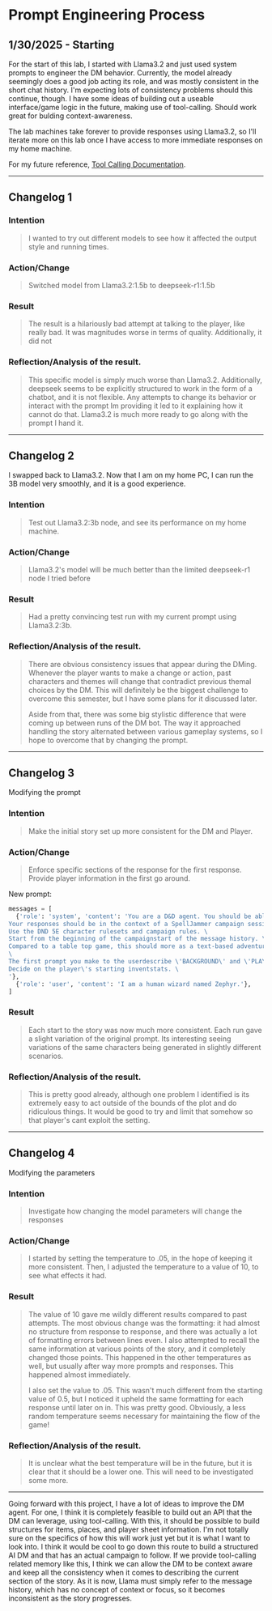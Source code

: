 # Prompt Engineering Process
## 1/30/2025 - Starting
For the start of this lab, I started with Llama3.2 and just used system prompts to engineer the DM behavior.
Currently, the model already seemingly does a good job acting its role, and was mostly consistent in the short chat history.
I'm expecting lots of consistency problems should this continue, though. I have some ideas of building out a useable
interface/game logic in the future, making use of tool-calling. Should work great for bulding context-awareness.

The lab machines take forever to provide responses using Llama3.2, so I'll iterate more on this lab once I have
access to more immediate responses on my home machine.

For my future reference, [Tool Calling Documentation](https://ollama.com/blog/tool-support).

___
## Changelog 1
### Intention
>I wanted to try out different models to see how it affected the output style and running times.
### Action/Change
>Switched model from Llama3.2:1.5b to deepseek-r1:1.5b
### Result
>The result is a hilariously bad attempt at talking to the player, like really bad. It was magnitudes worse in terms of quality. Additionally, it did not 
### Reflection/Analysis of the result. 
>This specific model is simply much worse than Llama3.2. Additionally, deepseek seems to be explicitly structured to work in the form of a chatbot, and it is not flexible. Any attempts to change its behavior or interact with the prompt Im providing it led to it explaining how it cannot do that. Llama3.2 is much more ready to go along with the prompt I hand it.

___


## Changelog 2
I swapped back to Llama3.2. Now that I am on my home PC, I can run the 3B model very smoothly, and it is a good experience.
### Intention
>Test out Llama3.2:3b node, and see its performance on my home machine.

### Action/Change
>Llama3.2's model will be much better than the limited deepseek-r1 node I tried before

### Result
>Had a pretty convincing test run with my current prompt using Llama3.2:3b. 

### Reflection/Analysis of the result. 
>There are obvious consistency issues that appear during the DMing. Whenever the player wants to make a change or action, past characters and themes will change that contradict previous themal choices by the DM. This will definitely be the biggest challenge to overcome this semester, but I have some plans for it discussed later.  
>
> Aside from that, there was some big stylistic difference that were coming up between runs of the DM bot. The way it approached handling the story alternated between various gameplay systems, so I hope to overcome that by changing the prompt.


___

## Changelog 3
Modifying the prompt
### Intention
>Make the initial story set up more consistent for the DM and Player.

### Action/Change
>Enforce specific sections of the response for the first response.
>Provide player information in the first go around.  
>
New prompt:  
```py
messages = [
  {'role': 'system', 'content': 'You are a D&D agent. You should be able to interact with players as Dungeon Master. \
Your responses should be in the context of a SpellJammer campaign session. \
Use the DND 5E character rulesets and campaign rules. \
Start from the beginning of the campaignstart of the message history. \
Compared to a table top game, this should more as a text-based adventure game. \
\
The first prompt you make to the userdescribe \'BACKGROUND\' and \'PLAYER CHARACFTER\' and \'PLAYER QUEST\'. \
Decide on the player\'s starting inventstats. \
'},
  {'role': 'user', 'content': 'I am a human wizard named Zephyr.'},
]
```

### Result
>Each start to the story was now much more consistent. Each run gave a slight variation of the original prompt. Its interesting seeing variations of the same characters being generated in slightly different scenarios.


### Reflection/Analysis of the result. 
>This is pretty good already, although one problem I identified is its extremely easy to act outside of the bounds of the plot and do ridiculous things. It would be good to try and limit that somehow so that player's cant exploit the setting.

___

## Changelog 4
Modifying the parameters
### Intention
>Investigate how changing the model parameters will change the responses

### Action/Change
>I started by setting the temperature to .05, in the hope of keeping it more consistent. Then, I adjusted the temperature to a value of 10, to see what effects it had.

### Result
>The value of 10 gave me wildly different results compared to past attempts. The most obvious change was the formatting: it had almost no structure from response to response, and there was actually a lot of formatting errors between lines even. I also attempted to recall the same information at various points of the story, and it completely changed those points. This happened in the other temperatures as well, but usually after way more prompts and responses. This happened almost immediately.
>  
>I also set the value to .05. This wasn't much different from the starting value of 0.5, but I noticed it upheld the same formatting for each response until later on in. This was pretty good. Obviously, a less random temperature seems necessary for maintaining the flow of the game!


### Reflection/Analysis of the result. 
>It is unclear what the best temperature will be in the future, but it is clear that it should be a lower one. This will need to be investigated some more.


___

Going forward with this project, I have a lot of ideas to improve the DM agent. For one, I think it is completely feasible to build out an API that the DM can leverage, using tool-calling. With this, it should be possible to build structures for items, places, and player sheet information. I'm not totally sure on the specifics of how this will work just yet but it is what I want to look into. I think it would be cool to go down this route to build a structured AI DM and that has an actual campaign to follow. If we provide tool-calling related memory like this, I think we can allow the DM to be context aware and keep all the consistency when it comes to describing the current section of the story. As it is now, Llama must simply refer to the message history, which has no concept of context or focus, so it becomes inconsistent as the story progresses.